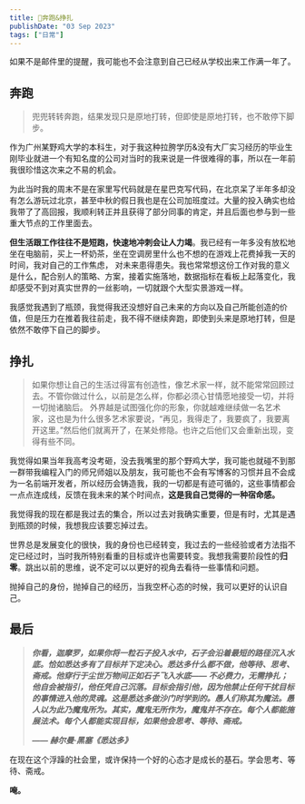 ```yaml
---
title: 🏃奔跑&挣扎
publishDate: "03 Sep 2023"
tags: ["日常"]
---
```


如果不是邮件里的提醒，我可能也不会注意到自己已经从学校出来工作满一年了。

## 奔跑

> 兜兜转转奔跑，结果发现只是原地打转，但即使是原地打转，也不敢停下脚步。

作为广州某野鸡大学的本科生，对于我这种拉胯学历&没有大厂实习经历的毕业生刚毕业就进一个有知名度的公司对当时的我来说是一件很难得的事，所以在一年前我很珍惜这次来之不易的机会。

为此当时我的周末不是在家里写代码就是在星巴克写代码，在北京呆了半年多却没有怎么游玩过北京，甚至中秋的假日我也是在公司加班度过。大量的投入确实也给我带了了高回报，我顺利转正并且获得了部分同事的肯定，并且后面也参与到一些重大节点的工作里面去。

**但生活跟工作往往不是短跑，快速地冲刺会让人力竭**。我已经有一年多没有放松地坐在电脑前，买上一杯奶茶，坐在空调房里什么也不想的在游戏上花费掉我一天的时间，我对自己的工作焦虑， 对未来患得患失。我也常常想这份工作对我的意义是什么，配合别人的策略、方案，接着实施落地，数据指标在看板上起落变化，我却感受不到对真实世界的一丝影响，一切就跟个大型实景游戏一样。

我感觉我遇到了瓶颈，我觉得我还没想好自己未来的方向以及自己所能创造的价值，但是压力在推着我往前走，我不得不继续奔跑，即使到头来是原地打转，但是依然不敢停下自己的脚步。

## 挣扎

> 如果你想让自己的生活过得富有创造性，像艺术家一样，就不能常常回顾过去。不管你做过什么，以前是怎么样，你都必须心甘情愿地接受一切，并将一切抛诸脑后。
> 外界越是试图强化你的形象，你就越难继续做一名艺术家，这也是为什么很多艺术家要说，“再见，我得走了，我要疯了，我要离开这里。”然后他们就离开了，在某处修隐。也许之后他们又会重新出现，变得有些不同。

我觉得如果当年我高考没考砸，没去我嘴里的那个野鸡大学，我可能也就碰不到那一群带我编程入门的师兄师姐以及朋友，我可能也不会有写博客的习惯并且不会成为一名前端开发者，所以经历会铸造我，我的一切都是有迹可循的，这些事情都会一点点连成线，反馈在我未来的某个时间点，**这是我自己觉得的一种宿命感。**

我觉得我的现在都是我过去的集合，所以过去对我确实重要，但是有时，尤其是遇到瓶颈的时候，我想我应该要忘掉过去。

世界总是发展变化的很快，我的身份也已经转变，我过去的一些经验或者方法指不定已经过时，当时我所特别看重的目标或许也需要转变。我想我需要阶段性的**归零**。跳出以前的思维，说不定可以以更好的视角去看待一些事情和问题。

抛掉自己的身份，抛掉自己的经历，当我空杯心态的时候，我可以更好的认识自己。

## 最后

> **_你看，迦摩罗，如果你将一粒石子投入水中，石子会沿着最短的路径沉入水底。恰如悉达多有了目标并下定决心。悉达多什么都不做，他等待、思考、斋戒。他穿行于尘世万物间正如石子飞入水底—— 不必费力，无需挣扎；他自会被指引，他任凭自己沉落。目标会指引他，因为他禁止任何干扰目标的事情进入他的灵魂。这是悉达多做沙门时学到的。愚人们称其为魔法。愚人以为此乃魔鬼所为。其实，魔鬼无所作为，魔鬼并不存在。每个人都能施展法术。每个人都能实现目标，如果他会思考、等待、斋戒。_**
>
> **_—— 赫尔曼·黑塞《悉达多》_**

在现在这个浮躁的社会里，或许保持一个好的心态才是成长的基石。学会思考、等待、斋戒。

**唵。**
